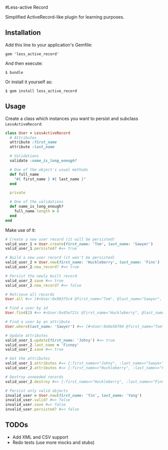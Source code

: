 #Less-active Record

Simplified ActiveRecord-like plugin for learning purposes.

## Installation

Add this line to your application's Gemfile:

    gem 'less_active_record'

And then execute:

    $ bundle

Or install it yourself as:

    $ gem install less_active_record

## Usage

Create a class which instances you want to persist and subclass `LessActiveRecord`:

```ruby
class User < LessActiveRecord
  # Attributes
  attribute :first_name
  attribute :last_name

  # Validations
  validate :name_is_long_enough?

  # One of the object's usual methods
  def full_name
    "#{ first_name } #{ last_name }"
  end

  private

  # One of the validations
  def name_is_long_enough?
    full_name.length > 8
  end
end
```

Make use of it:

```ruby
# Create a new user record (it will be persisted)
valid_user_1 = User.create(first_name: 'Tom', last_name: 'Sawyer')
valid_user_1.persisted? #=> true

# Build a new user record (it won't be persisted)
valid_user_2 = User.new(first_name: 'Huckleberry', last_name: 'Finn')
valid_user_2.new_record? #=> true

# Persist the newly built record
valid_user_2.save #=> true
valid_user_2.new_record? #=> false

# Retrieve all records
User.all #=> [#<User:0x90375c4 @first_name="Tom", @last_name="Sawyer", @id=1>, #<User:0x9037538 @first_name="Huckleberry", @last_name="Finn", @id=2>]

# Find a user by id
User.find(2) #=> #<User:0x95e721c @first_name="Huckleberry", @last_name="Finn", @id=2>

# Find a user by an attribute
User.where(last_name: 'Sawyer') #=> [#<User:0x8e56f84 @first_name="Tom", @last_name="Sawyer", @id=1>]

# Update attributes
valid_user_1.update(first_name: 'Johny') #=> true
valid_user_2.last_name = 'Finney'
valid_user_2.save #=> true

# Get the attributes
valid_user_1.attributes #=> {:first_name=>"Johny", :last_name=>"Sawyer"}
valid_user_2.attributes #=> {:first_name=>"Huckleberry", :last_name=>"Finney"}

# Destroy unneeded records
valid_user_2.destroy #=> {:first_name=>"Huckleberry", :last_name=>"Finney", :id=>2}

# Persist only valid objects
invalid_user = User.new(first_name: 'Yin', last_name: 'Yang')
invalid_user.valid? #=> false
invalid_user.save #=> false
invalid_user.persisted? #=> false
```

## TODOs

 * Add XML and CSV support
 * Redo tests (use more mocks and stubs)
